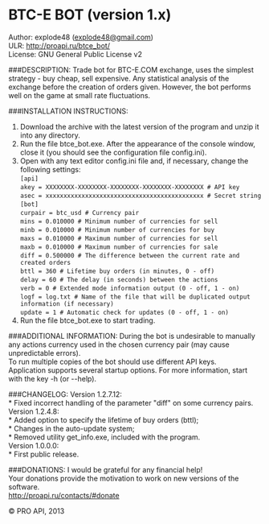 BTC-E BOT (version 1.x)
============
Author: explode48 (explode48@gmail.com)  
ULR: http://proapi.ru/btce_bot/  
License: GNU General Public License v2

###DESCRIPTION:
Trade bot for BTC-E.COM exchange, uses the simplest strategy - buy cheap, sell expensive. Any statistical analysis of the exchange before the creation of orders given. However, the bot performs well on the game at small rate fluctuations.

###INSTALLATION INSTRUCTIONS:
1) Download the archive with the latest version of the program and unzip it into any directory.  
2) Run the file btce_bot.exe. After the appearance of the console window, close it (you should see the configuration file config.ini).  
3) Open with any text editor config.ini file and, if necessary, change the following settings:  
`[api]`  
`akey = XXXXXXXX-XXXXXXXX-XXXXXXXX-XXXXXXXX-XXXXXXXX # API key`  
`asec = xxxxxxxxxxxxxxxxxxxxxxxxxxxxxxxxxxxxxxxxxxxx # Secret string`  
`[bot]`  
`curpair = btc_usd # Currency pair`  
`mins = 0.010000 # Minimum number of currencies for sell`  
`minb = 0.010000 # Minimum number of currencies for buy`  
`maxs = 0.010000 # Maximum number of currencies for sell`  
`maxb = 0.010000 # Maximum number of currencies for sale`  
`diff = 0.500000 # The difference between the current rate and created orders`  
`bttl = 360 # Lifetime buy orders (in minutes, 0 - off)`  
`delay = 60 # The delay (in seconds) between the actions`  
`verb = 0 # Extended mode information output (0 - off, 1 - on)`  
`logf = log.txt # Name of the file that will be duplicated output information (if necessary)`  
`update = 1 # Automatic check for updates (0 - off, 1 - on)`  
4) Run the file btce_bot.exe to start trading.

###ADDITIONAL INFORMATION:
During the bot is undesirable to manually any actions currency used in the chosen currency pair (may cause unpredictable errors).  
To run multiple copies of the bot should use different API keys.  
Application supports several startup options. For more information, start with the key -h (or --help).

###CHANGELOG:
Version 1.2.7.12:  
    * Fixed incorrect handling of the parameter "diff" on some currency pairs.  
Version 1.2.4.8:  
    * Added option to specify the lifetime of buy orders (bttl);  
    * Changes in the auto-update system;  
    * Removed utility get_info.exe, included with the program.  
Version 1.0.0.0:  
    * First public release.

###DONATIONS:
I would be grateful for any financial help!  
Your donations provide the motivation to work on new versions of the software.  
http://proapi.ru/contacts/#donate

© PRO API, 2013
